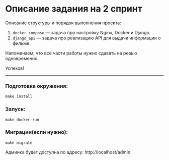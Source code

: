 # Описание задания на 2 спринт
 
Описание структуры и порядок выполнения проекта:

1. `docker_compose` — задача про настройку Nginx, Docker и Django.
2. `django_api` — задача про реализацию API для выдачи информации о фильме.

Напоминаем, что все части работы нужно сдавать на ревью одновременно.

Успехов!

<hr>


### Подготовка окружения:

    make install


### Запуск:

    make docker-run

### Миграции(если нужно):
    
    make migrate

Админка будет доступна по адресу: http://localhost/admin